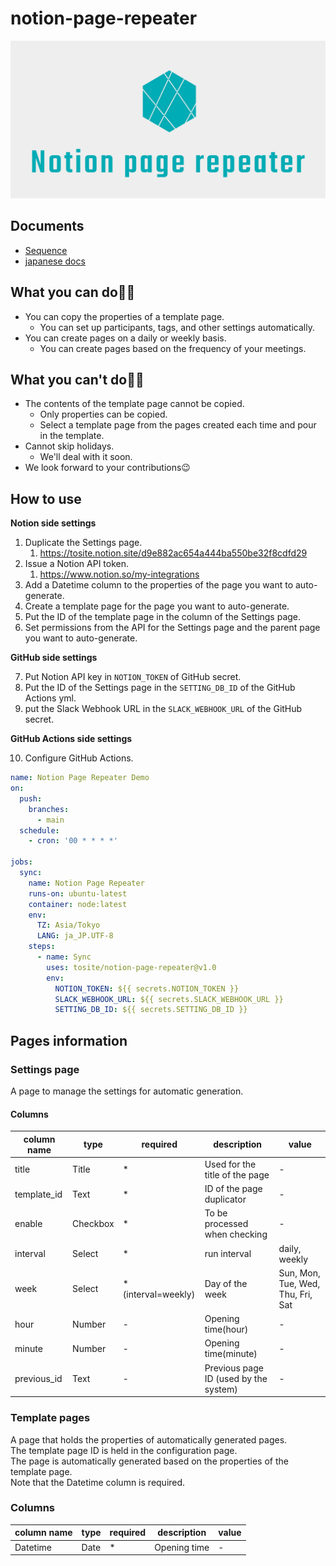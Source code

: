 # notion-page-repeater

<div style="text-align: center;">

![logo](./docs/logo.png)

</div>

## Documents
- [Sequence](./docs/uml.md)
- [japanese docs](docs/jp.md)

## What you can do🙆‍♂️

- You can copy the properties of a template page.
  - You can set up participants, tags, and other settings automatically.
- You can create pages on a daily or weekly basis.
  - You can create pages based on the frequency of your meetings.

## What you can't do🙅‍♂️

- The contents of the template page cannot be copied.
  - Only properties can be copied.
  - Select a template page from the pages created each time and pour in the template.
- Cannot skip holidays.
  - We'll deal with it soon.
- We look forward to your contributions😉

## How to use

**Notion side settings**

1. Duplicate the Settings page.
    1. https://tosite.notion.site/d9e882ac654a444ba550be32f8cdfd29
2. Issue a Notion API token.
    1. https://www.notion.so/my-integrations
3. Add a Datetime column to the properties of the page you want to auto-generate.
4. Create a template page for the page you want to auto-generate.
5. Put the ID of the template page in the column of the Settings page.
6. Set permissions from the API for the Settings page and the parent page you want to auto-generate.

**GitHub side settings**

7. Put Notion API key in `NOTION_TOKEN` of GitHub secret.
8. Put the ID of the Settings page in the `SETTING_DB_ID` of the GitHub Actions yml.
9. put the Slack Webhook URL in the `SLACK_WEBHOOK_URL` of the GitHub secret.

**GitHub Actions side settings**

10. Configure GitHub Actions.

```yml  
name: Notion Page Repeater Demo
on:
  push:
    branches:
      - main
  schedule:
    - cron: '00 * * * *'

jobs:
  sync:
    name: Notion Page Repeater
    runs-on: ubuntu-latest
    container: node:latest
    env:
      TZ: Asia/Tokyo
      LANG: ja_JP.UTF-8
    steps:
      - name: Sync
        uses: tosite/notion-page-repeater@v1.0
        env:
          NOTION_TOKEN: ${{ secrets.NOTION_TOKEN }}
          SLACK_WEBHOOK_URL: ${{ secrets.SLACK_WEBHOOK_URL }}
          SETTING_DB_ID: ${{ secrets.SETTING_DB_ID }}
```

## Pages information

### Settings page

A page to manage the settings for automatic generation.

#### Columns

|column name|type|required|description|value|
| --- | --- | --- | --- | --- |
| title | Title | * | Used for the title of the page | - |
| template_id | Text | * | ID of the page duplicator | - |
| enable | Checkbox | * | To be processed when checking | - |
| interval | Select | * | run interval | daily, weekly |
| week | Select | * (interval=weekly) | Day of the week | Sun, Mon, Tue, Wed, Thu, Fri, Sat |
| hour | Number | - | Opening time(hour) | - |
| minute | Number | - | Opening time(minute) | - |
| previous_id | Text | - | Previous page ID (used by the system) | - |

### Template pages

A page that holds the properties of automatically generated pages.  
The template page ID is held in the configuration page.  
The page is automatically generated based on the properties of the template page.  
Note that the Datetime column is required.

### Columns

|column name|type|required|description|value|
| --- | --- | --- | --- | --- |
| Datetime | Date | * | Opening time | - |
